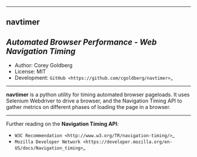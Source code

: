 ------------
**navtimer**
------------

*Automated Browser Performance - Web Navigation Timing*
-------------------------------------------------------

- Author: Corey Goldberg
- License: MIT
- Development: `GitHub <https://github.com/cgoldberg/navtimer>`_

----

**navtimer** is a python utility for timing automated browser pageloads.  It uses Selenium Webdriver to drive a browser, and the Navigation Timing API to gather metrics on different phases of loading the page in a browser.

----

Further reading on the **Navigation Timing API**:

- `W3C Recommendation <http://www.w3.org/TR/navigation-timing/>`_
- `Mozilla Developer Network <https://developer.mozilla.org/en-US/docs/Navigation_timing>`_
